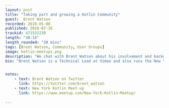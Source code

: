 ```yaml
---
layout: post
title: "Taking part and growing a Kotlin Community"
guest:  Brent Watson
recorded: 2018-05-08
published: 2018-07-16
trackid: 471532230
length: "38:14"
length_rounded: "38 mins"
tags: [Brent Watson, Community, User Groups]
image: kotlin-meetups.png
description: "We chat with Brent Watson about his involvement and background in Kotlin, as well as starting a Kotlin meet-up, getting people to participate and lessons learned."
bio: "Brent Watson is a Technical Lead at Vimeo and also runs the New York Kotlin Meet-up Group."


notes: 
    - text: Brent Watson on Twitter
      link: https://twitter.com/brent_watson
    - text: New York Kotlin Meet-up
      link: https://www.meetup.com/New-York-Kotlin-Meetup/
      
---
```

